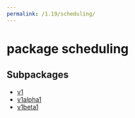 ```yaml
---
permalink: /1.19/scheduling/
---
```


# package scheduling



## Subpackages

* [v1](scheduling-v1.md)
* [v1alpha1](scheduling-v1alpha1.md)
* [v1beta1](scheduling-v1beta1.md)